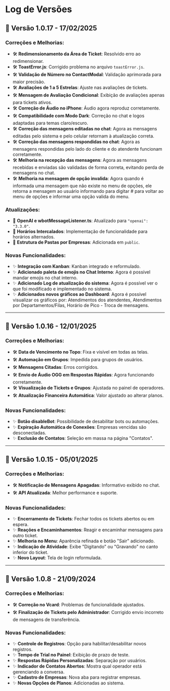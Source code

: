# Log de Versões

## 🚀 Versão 1.0.17 - 17/02/2025

### Correções e Melhorias:
- 🛠️ **Redimensionamento da Área de Ticket**: Resolvido erro ao redimensionar.
- 🛠️ **ToastError.js**: Corrigido problema no arquivo `toastError.js`.
- 🛠️ **Validação de Número no ContactModal**: Validação aprimorada para maior precisão.
- 🛠️ **Avaliações de 1 a 5 Estrelas**: Ajuste nas avaliações de tickets.
- 🛠️ **Mensagem de Avaliação Condicional**: Exibição de avaliações apenas para tickets ativos.
- 🛠️ **Correção de Áudio no iPhone**: Áudio agora reproduz corretamente.
- 🛠️ **Compatibilidade com Modo Dark**: Correção no chat e logos adaptadas para temas claro/escuro.
- 🛠️ **Correção das mensagens editadas no chat**: Agora as mensagens editadas pelo sistema e pelo celular retornam à atualização correta.
- 🛠️ **Correção das mensagens respondidas no chat**: Agora as mensagens respondidas pelo lado do cliente e do atendente funcionam corretamente.
- 🛠️ **Melhoria na recepção das mensagens**: Agora as mensagens recebidas e enviadas são validadas de forma correta, evitando perda de mensagens no chat.
- 🛠️ **Melhoria na mensagem de opção invalida**: Agora quando é informada uma mensagem que não existe no menu de opções,
ele retorna a mensagem ao usuário informando para digitar # para voltar ao menu de opções e informar uma opção valida do menu.

### Atualizações:
- 🔄 **OpenAI e wbotMessageListener.ts**: Atualizado para `"openai": "3.3.0"`.
- 🔄 **Horários Intercalados**: Implementação de funcionalidade para horários alternados.
- 🔄 **Estrutura de Pastas por Empresas**: Adicionada em `public`.

### Novas Funcionalidades:
- ✨ **Integração com Kanban**: Kanban integrado e reformulado.
- ✨ **Adicionado paleta de emojis no Chat Interno**: Agora é possível mandar emojis no chat interno.
- ✨ **Adicionado Log de atualização do sistema**: Agora é possível ver o que foi modificado e implementado no sistema.
- ✨ **Adicionados novos gráficos ao Dashboard**: Agora é possível visualizar os gráficos por:
Atendimentos dos atendentes, Atendimentos por Departamentos/Filas, Horário de Pico - Troca de mensagens.

---

## 🚀 Versão 1.0.16 - 12/01/2025

### Correções e Melhorias:
- 🛠️ **Data de Vencimento no Topo**: Fixa e visível em todas as telas.
- 🛠️ **Automação em Grupos**: Impedida para grupos de usuários.
- 🛠️ **Mensagens Citadas**: Erros corrigidos.
- 🛠️ **Envio de Áudio OGG em Respostas Rápidas**: Agora funcionando corretamente.
- 🛠️ **Visualização de Tickets e Grupos**: Ajustada no painel de operadores.
- 🛠️ **Atualização Financeira Automática**: Valor ajustado ao alterar planos.

### Novas Funcionalidades:
- ✨ **Botão disableBot**: Possibilidade de desabilitar bots ou automações.
- ✨ **Expiração Automática de Conexões**: Empresas vencidas são desconectadas.
- ✨ **Exclusão de Contatos**: Seleção em massa na página "Contatos".

---

## 🚀 Versão 1.0.15 - 05/01/2025

### Correções e Melhorias:
- 🛠️ **Notificação de Mensagens Apagadas**: Informativo exibido no chat.
- 🛠️ **API Atualizada**: Melhor performance e suporte.

### Novas Funcionalidades:
- ✨ **Encerramento de Tickets**: Fechar todos os tickets abertos ou em espera.
- ✨ **Reações e Encaminhamentos**: Reagir e encaminhar mensagens para outro ticket.
- ✨ **Melhoria no Menu**: Aparência refinada e botão "Sair" adicionado.
- ✨ **Indicação de Atividade**: Exibe "Digitando" ou "Gravando" no canto inferior do ticket.
- ✨ **Novo Layout**: Tela de login reformulada.

---

## 🚀 Versão 1.0.8 - 21/09/2024

### Correções e Melhorias:
- 🛠️ **Correção no Vcard**: Problemas de funcionalidade ajustados.
- 🛠️ **Finalização de Tickets pelo Administrador**: Corrigido envio incorreto de mensagens de transferência.

### Novas Funcionalidades:
- ✨ **Controle de Registros**: Opção para habilitar/desabilitar novos registros.
- ✨ **Tempo de Trial no Painel**: Exibição de prazo de teste.
- ✨ **Respostas Rápidas Personalizadas**: Separação por usuários.
- ✨ **Indicador de Contatos Abertos**: Mostra qual operador está gerenciando a conversa.
- ✨ **Cadastro de Empresas**: Nova aba para registrar empresas.
- ✨ **Novas Opções de Planos**: Adicionadas ao sistema.
